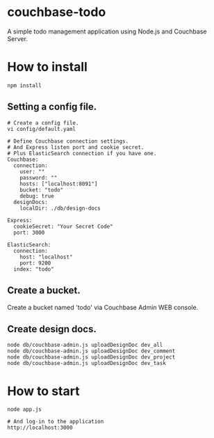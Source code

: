 # couchbase-todo
A simple todo management application using Node.js and Couchbase Server.

# How to install

    npm install

## Setting a config file.

    # Create a config file.
    vi config/default.yaml

    # Define Couchbase connection settings.
    # And Express listen port and cookie secret.
    # Plus ElasticSearch connection if you have one.
    Couchbase:
      connection:
        user: ""
        password: ""
        hosts: ["localhost:8091"]
        bucket: "todo"
        debug: true
      designDocs:
        localDir: ./db/design-docs

    Express:
      cookieSecret: "Your Secret Code"
      port: 3000

    ElasticSearch:
      connection:
        host: "localhost"
        port: 9200
      index: "todo"


## Create a bucket.
Create a bucket named 'todo' via Couchbase Admin WEB console.

## Create design docs.

    node db/couchbase-admin.js uploadDesignDoc dev_all
    node db/couchbase-admin.js uploadDesignDoc dev_comment
    node db/couchbase-admin.js uploadDesignDoc dev_project
    node db/couchbase-admin.js uploadDesignDoc dev_task


# How to start

    node app.js

    # And log-in to the application
    http://localhost:3000

